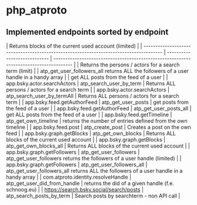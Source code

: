 # php_atproto

## Implemented endpoints sorted by endpoint

| Returns blocks of the current used account (limited)                                   |
| -------------------------------------------------------------------------------------- | ---------------------------- | -------------------------------------------------------------------------------------- |
| Returns the persons / actors for a search term (limit)                                 |
| atp_get_user_followers_all returns ALL the followers of a user handle in a handy array |
| get ALL posts from the feed of a user                                                  |
| app.bsky.actor.searchActors                                                            | atp_search_user_by_term      | Returns ALL persons / actors for a search term                                         |
| app.bsky.actor.searchActors                                                            | atp_search_user_by_termAll   | Returns ALL persons / actors for a search term                                         |
| app.bsky.feed.getAuthorFeed                                                            | atp_get_user_posts           | get posts from the feed of a user                                                      |
| app.bsky.feed.getAuthorFeed                                                            | atp_get_user_posts_all       | get ALL posts from the feed of a user                                                  |
| app.bsky.feed.getTimeline                                                              | atp_get_own_timeline         | returns the number of entries defined from the own timeline                            |
| app.bsky.feed.post                                                                     | atp_create_post              | Creates a post on the own feed                                                         |
| app.bsky.graph.getBlocks                                                               | atp_get_own_blocks           | Returns ALL blocks of the current used account                                         |
| app.bsky.graph.getBlocks                                                               | atp_get_own_blocks_all       | Returns ALL blocks of the current used account                                         |
| app.bsky.graph.getFollowers                                                            | atp_get_user_followers       | atp_get_user_followers returns the followers of a user handle (limited)                |
| app.bsky.graph.getFollowers                                                            | atp_get_user_followers_all   | atp_get_user_followers_all returns ALL the followers of a user handle in a handy array |
| com.atproto.identity.resolveHandle                                                     | atp_get_user_did_from_handle | returns the did of a given handle (f.e. schnoog.eu)                                    |
| https://search.bsky.social/search/posts                                                | atp_search_posts_by_term     | Search posts by searchterm - non API call                                              |
